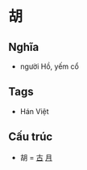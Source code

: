 # 胡

## Nghĩa
* người Hồ, yếm cổ

## Tags
* Hán Việt

## Cấu trúc
* 胡 = [古](古.md) [月](月.md)

<script>window.HANZI_FIELD='胡';</script>